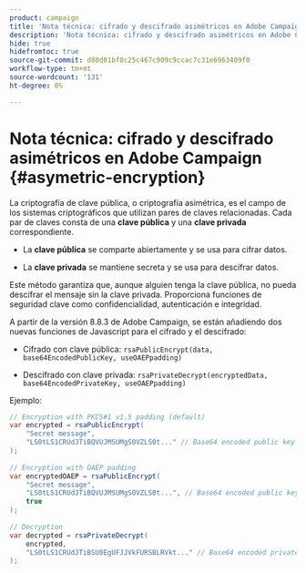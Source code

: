 ```yaml
---
product: campaign
title: 'Nota técnica: cifrado y descifrado asimétricos en Adobe Campaign'
description: 'Nota técnica: cifrado y descifrado asimétricos en Adobe Campaign'
hide: true
hidefromtoc: true
source-git-commit: d80d81bf8c25c467c909c9ccac7c31e6963409f0
workflow-type: tm+mt
source-wordcount: '131'
ht-degree: 0%

---
```


# Nota técnica: cifrado y descifrado asimétricos en Adobe Campaign {#asymetric-encryption}

La criptografía de clave pública, o criptografía asimétrica, es el campo de los sistemas criptográficos que utilizan pares de claves relacionadas. Cada par de claves consta de una **clave pública** y una **clave privada** correspondiente.

* La **clave pública** se comparte abiertamente y se usa para cifrar datos.

* La **clave privada** se mantiene secreta y se usa para descifrar datos.

Este método garantiza que, aunque alguien tenga la clave pública, no pueda descifrar el mensaje sin la clave privada. Proporciona funciones de seguridad clave como confidencialidad, autenticación e integridad.

A partir de la versión 8.8.3 de Adobe Campaign, se están añadiendo dos nuevas funciones de Javascript para el cifrado y el descifrado:

* Cifrado con clave pública: `rsaPublicEncrypt(data, base64EncodedPublicKey, useOAEPpadding)`

* Descifrado con clave privada: `rsaPrivateDecrypt(encryptedData, base64EncodedPrivateKey, useOAEPpadding)`


Ejemplo:

```Java
// Encryption with PKCS#1 v1.5 padding (default)
var encrypted = rsaPublicEncrypt(
    "Secret message",
    "LS0tLS1CRUdJTiBQVUJMSUMgS0VZLS0t..." // Base64 encoded public key
);
 
// Encryption with OAEP padding
var encryptedOAEP = rsaPublicEncrypt(
    "Secret message",
    "LS0tLS1CRUdJTiBQVUJMSUMgS0VZLS0t...", // Base64 encoded public key
    true
);
 
// Decryption
var decrypted = rsaPrivateDecrypt(
    encrypted,
    "LS0tLS1CRUdJTiBSU0EgUFJJVkFURSBLRVkt..." // Base64 encoded private key
);
```

